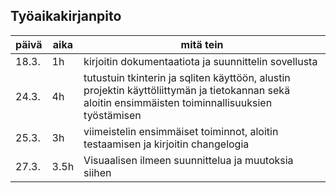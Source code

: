 ## Työaikakirjanpito

| päivä | aika | mitä tein |
| ----- | ---- | --------- |
| 18.3. | 1h   | kirjoitin dokumentaatiota ja suunnittelin sovellusta |
| 24.3. | 4h   | tutustuin tkinterin ja sqliten käyttöön, alustin projektin käyttöliittymän ja tietokannan sekä aloitin ensimmäisten toiminnallisuuksien työstämisen|
| 25.3. | 3h   | viimeistelin ensimmäiset toiminnot, aloitin testaamisen ja kirjoitin changelogia |
| 27.3. | 3.5h | Visuaalisen ilmeen suunnittelua ja muutoksia siihen |
